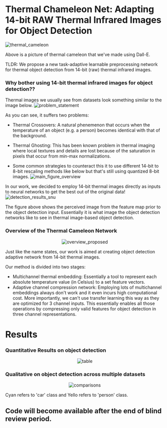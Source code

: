 # Thermal Chameleon Net: Adapting 14-bit RAW Thermal Infrared Images for Object Detection

![thermal_cameleon](https://github.com/ThermalCameleon/ThermalCameleonNet/assets/150974352/e82e98e8-63f7-477b-bd0d-35efc02c6481)

Above is a picture of thermal cameleon that we've made using Dall-E.

TLDR: We propose a new task-adaptive learnable preprocessing network for thermal object detection from 14-bit (raw) thermal infrared images. 

### Why bother using 14-bit thermal infrared images for object detection??

Thermal images we usually see from datasets look something similar to the image below. 
![problem_statement](https://github.com/ThermalCameleon/ThermalCameleonNet/assets/150974352/7890c568-858a-468e-9d06-860f0c372c3a)

As you can see, it suffers two problems:

- Thermal Crossovers: A natural phenemenon that occurs when the temperature of an object (e.g. a person) becomes identical with that of the background.
- Thermal Ghosting: This has been known problem in thermal imaging where local textures and details are lost because of the saturation in pixels that occur from min-max normalizations.

- Some common strategies to counteract this it to use different 14-bit to 8-bit rescaling methods like below but that's still using quantized 8-bit images. 
![main_figure_overview](https://github.com/ThermalCameleon/ThermalCameleonNet/assets/150974352/60a02d15-0f65-44a6-a236-71af77b23a44)

In our work, we decided to employ 14-bit thermal images directly as inputs to neural networks to get the best out of the original data!
![detection_results_snu](https://github.com/ThermalCameleon/ThermalCameleonNet/assets/150974352/5ea2f646-87f4-4c71-8a54-f9aaa306b324)

The figure above shows the perceived image from the feature map prior to the object detection input. Essentially it is what image the object detection networks like to see in thermal image-based object detection. 

### Overview of the Thermal Cameleon Network

<div align="center">
  
![overview_proposed](https://github.com/ThermalCameleon/ThermalCameleonNet/assets/150974352/62069c32-1366-4bbb-a7ee-2fd1347b995e)

</div>

Just like the name states, our work is aimed at creating object detection adaptive network from 14-bit thermal images. 

Our method is divided into two stages:

- Multichannel thermal embedding: Essentially a tool to represent each absolute temperature value (in Celsius) to a set feature vectors. 
- Adaptive channel compression network: Employing lots of multichannel embeddings always don't work and it even incurs high computational cost. More importantly, we can't use transfer learning this way as they are optimized for 3 channel inputs. This essentially enables all those operations by compressing only valid features for object detection in three channel representations. 


# Results
### Quantitative Results on object detection

<div align="center">
  
![table](https://github.com/ThermalCameleon/ThermalCameleonNet/assets/150974352/4c543b54-7e92-4b11-b449-62428c20c6f3)

</div>


### Qualitative on object detection across multiple datasets

<div align="center">
  
![comparisons](https://github.com/ThermalCameleon/ThermalCameleonNet/assets/150974352/966a72f6-f65d-421b-9139-2cf6d19d55d7)

</div>

Cyan refers to 'car' class and Yello refers to 'person' class. 

## Code will become available after the end of blind review period. 
